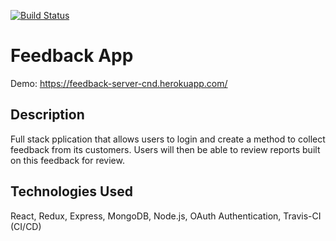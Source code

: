 [![Build Status](https://travis-ci.org/simkimsia/UtilityBehaviors.png)](https://travis-ci.org/simkimsia/UtilityBehaviors)

# Feedback App
Demo: https://feedback-server-cnd.herokuapp.com/

## Description
Full stack pplication that allows users to login and create a method to collect feedback from its customers. Users will then be able to review reports built on this feedback for review.

## Technologies Used
React, Redux, Express, MongoDB, Node.js, OAuth Authentication, Travis-CI (CI/CD)
